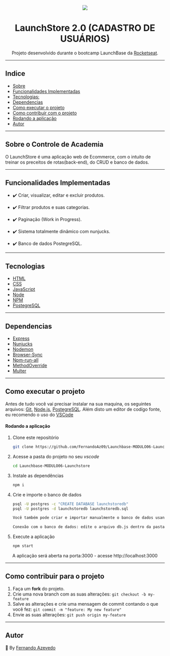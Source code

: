  <p align="center"> <img src="https://camo.githubusercontent.com/047366567218e6f144fb666cf9d0d1c2f34dc5a6e6af816aeead27d9f1e8350f/68747470733a2f2f73746f726167652e676f6f676c65617069732e636f6d2f676f6c64656e2d77696e642f626f6f7463616d702d6c61756e6368626173652f6c6f676f2e706e67"></p>

  <h1 align="center">  LaunchStore 2.0 (CADASTRO DE USUÁRIOS)  </h1>

  <p align="center">Projeto desenvolvido durante o bootcamp LaunchBase da <a href="https://www.rocketseat.com.br" target="_blank">Rocketseat</a>. </p>


  

<hr>

## Indice


* [Sobre](#sobre)
* [Funcionalidades Implementadas](#funcio)
* [Tecnologias:](#tecnologias)
* [Dependencias](#dependencias)
* [Como executar o projeto](#comoexec)
* [Como contribuir com o projeto](#comocontribuir)
* [Rodando a aplicação](#runapp)
* [Autor](#autor)

<hr>

## Sobre o Controle de Academia<a name="sobre"></a>

<p align="left"> O LaunchStore é uma aplicação web de Ecommerce, com o intuito de treinar os preceitos de rotas(back-end), do CRUD e banco de dados.  </p>

<hr>

## Funcionalidades Implementadas<a name="funcio"></a>

- ✔️ Criar, visualizar, editar e excluir produtos.

- ✔️ Filtrar produtos e suas categorias.

- ✔️ Paginação (Work in Progress).

- ✔️ Sistema totalmente dinâmico com nunjucks.

- ✔️ Banco de dados PostegreSQL.

<hr>

## Tecnologias<a name="tecnologias"></a>
- <a href="https://www.w3schools.com/html/">HTML</a>
- <a href="https://www.w3schools.com/css/default.asp">CSS</a>
- <a href="https://www.w3schools.com/js/default.asp">JavaScript</a>
- <a href="https://nodejs.org/en/">Node</a>
- <a href="https://www.npmjs.com/">NPM</a>
- <a href="https://www.postgresql.org/">PostegreSQL</a>

<hr>

 ## Dependencias<a name="dependencias"></a>
- <a href="https://www.npmjs.com/package/express">Express</a>
- <a href="https://www.npmjs.com/package/nunjucks">Nunjucks</a>
- <a href="https://www.npmjs.com/package/nodemon">Nodemon</a>
- <a href="https://www.npmjs.com/package/browser-sync">Browser-Sync</a>
- <a href="https://www.npmjs.com/package/npm-run-all">Npm-run-all</a>
- <a href="https://www.npmjs.com/package/method-override">MethodOverride</a>
- <a href="https://www.npmjs.com/package/multer">Multer</a>



<hr />

## Como executar o projeto<a name="comoexec"></a>
Antes de tudo você vai precisar instalar na sua maquina, os seguintes arquivos:
[Git](https://git-scm.com), [Node.js](https://nodejs.org/en/), [PostegreSQL](https://nodejs.org/en/). 
Além disto um editor de codígo fonte, eu recomendo o uso do  [VSCode](https://code.visualstudio.com/)

#### Rodando a aplicação<a name="runapp"></a>

1. Clone este repositório

	```bash
	git clone https://github.com/FernandoAz09/Launchbase-MODULO06-Launchstore
	```

2. Acesse a pasta do projeto no seu *vscode*

	```bash
	cd Launchbase-MODULO06-Launchstore
	```

3. Instale as dependências

	```bash
	npm i
	```

4. Crie e importe o banco de dados
	```bash
	psql -U postgres -c "CREATE DATABASE launchstoredb"
	psql -U postgres -d launchstoredb launchstoredb.sql

	Você também pode criar e importar manualmente o banco de dados usando o Postbird ou pgAdmin.

	Conexão com o banco de dados: edite o arquivo db.js dentro da pasta src/config com o seu USERNAME e PASSWORD (Postgres).	

	```	
	



5. Execute a aplicação 

	```bash
	npm start
	```



<p align="center">A aplicação será aberta na porta:3000 - acesse http://localhost:3000</p>
<hr>


## Como contribuir para o projeto<a name="comocontribuir"></a>

1. Faça um **fork** do projeto.
2. Crie uma nova branch com as suas alterações: `git checkout -b my-feature`
3. Salve as alterações e crie uma mensagem de commit contando o que você fez: `git commit -m "feature: My new feature"`
4. Envie as suas alterações: `git push origin my-feature`

<hr>

## Autor<a name="autor"></a>

:triangular_flag_on_post: By [Fernando Azevedo](https://github.com/FernandoAz09)











